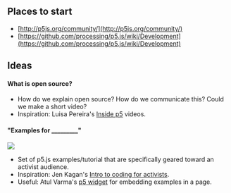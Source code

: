 ## Places to start
* [http://p5js.org/community/](http://p5js.org/community/)
* [https://github.com/processing/p5.js/wiki/Development](https://github.com/processing/p5.js/wiki/Development)

## Ideas

#### What is open source?
* How do we explain open source? How do we communicate this? Could we make a short video? 
* Inspiration: Luisa Pereira's [Inside p5](http://www.luisapereira.net/teaching/looking-inside-p5/) videos.

#### "Examples for _________"
![](http://i.imgur.com/prVcful.png)
* Set of p5.js examples/tutorial that are specifically geared toward an activist audience.
* Inspiration: Jen Kagan's [Intro to coding for activists](http://kaganjd.github.io/p5-at-amc/).
* Useful: Atul Varma's [p5 widget](https://toolness.github.io/p5.js-widget/) for embedding examples in a page.

  